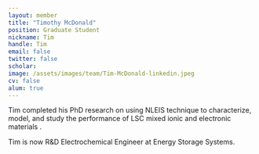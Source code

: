 ```yaml
---
layout: member
title: "Timothy McDonald"
position: Graduate Student
nickname: Tim
handle: Tim
email: false
twitter: false
scholar: 
image: /assets/images/team/Tim-McDonald-linkedin.jpeg
cv: false
alum: true
---
```

Tim completed his PhD research on using NLEIS technique to characterize, model, and study the performance of LSC mixed ionic and electronic materials .

Tim is now R&D Electrochemical Engineer at Energy Storage Systems.

[Dr. Adler]: /team/stu-adler
[University of Washington]: http://www.washington.edu
[Chemical Engineering]: http://cheme.washington.edu
